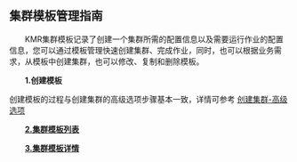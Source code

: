 ## 集群模板管理指南

　　KMR集群模板记录了创建一个集群所需的配置信息以及需要运行作业的配置信息，您可以通过模板管理快速创建集群、完成作业，同时，也可以根据业务需求，从模板中创建集群，也可以修改、复制和删除模板。

　　**1.创建模板**
  
  创建模板的过程与创建集群的高级选项步骤基本一致，详情可参考 [创建集群-高级选项](chuang_jian_ji_qun_gao_ji_xuan_xiang.md)

　　[**2.集群模板列表**](ji_qun_mu_ban_lie_biao.md)



　　[**3.集群模板详情**](ji_qun_mu_ban_xiang_qing.md)
  
 
